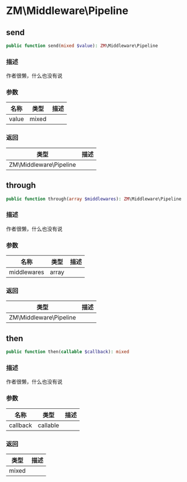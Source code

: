 # ZM\Middleware\Pipeline

## send

```php
public function send(mixed $value): ZM\Middleware\Pipeline
```

### 描述

作者很懒，什么也没有说

### 参数

| 名称 | 类型 | 描述 |
| -------- | ---- | ----------- |
| value | mixed |  |

### 返回

| 类型 | 描述 |
| ---- | ----------- |
| ZM\Middleware\Pipeline |  |


## through

```php
public function through(array $middlewares): ZM\Middleware\Pipeline
```

### 描述

作者很懒，什么也没有说

### 参数

| 名称 | 类型 | 描述 |
| -------- | ---- | ----------- |
| middlewares | array |  |

### 返回

| 类型 | 描述 |
| ---- | ----------- |
| ZM\Middleware\Pipeline |  |


## then

```php
public function then(callable $callback): mixed
```

### 描述

作者很懒，什么也没有说

### 参数

| 名称 | 类型 | 描述 |
| -------- | ---- | ----------- |
| callback | callable |  |

### 返回

| 类型 | 描述 |
| ---- | ----------- |
| mixed |  |
